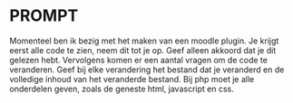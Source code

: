 # PROMPT
Momenteel ben ik bezig met het maken van een moodle plugin.
Je krijgt eerst alle code te zien, neem dit tot je op. Geef alleen akkoord dat je dit gelezen hebt.
Vervolgens komen er een aantal vragen om de code te veranderen.
Geef bij elke verandering het bestand dat je veranderd en de volledige inhoud van het veranderde bestand.
Bij php moet je alle onderdelen geven, zoals de geneste html, javascript en css.
